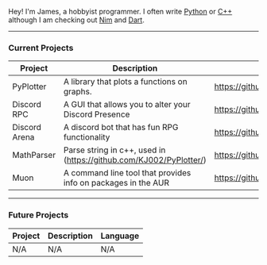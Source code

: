 Hey! I'm James, a hobbyist programmer. I often write [Python](https://www.python.org/) or [C++](https://gcc.gnu.org/) although I am checking out [Nim](https://nim-lang.org/) and [Dart](https://dart.dev/).

----

### Current Projects

|Project|Description|Reference|
--- | --- | --- |
|PyPlotter|A library that plots a functions on graphs.|https://github.com/KJ002/PyPlotter/|
|Discord RPC|A GUI that allows you to alter your Discord Presence|https://github.com/KJ002/DiscordRPC/| 
|Discord Arena|A discord bot that has fun RPG functionality|https://github.com/GDWR/DiscordArena/|
|MathParser|Parse string in c++, used in (https://github.com/KJ002/PyPlotter/)|https://github.com/KJ002/MathParser/|
Muon|A command line tool that provides info on packages in the AUR|https://github.com/KJ002/Muon/|

-----

### Future Projects

|Project|Description|Language|
--- | --- | --- |
|N/A|N/A|N/A|
